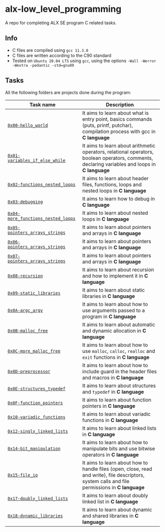 # alx-low_level_programming

A repo for completing ALX SE program C related tasks.

## Info

- C files are compiled using `gcc 11.3.0`
- C files are written according to the C90 standard
- Tested on `Ubuntu 20.04 LTS` using `gcc`, using the options `-Wall -Werror -Wextra -pedantic -std=gnu89`

## Tasks

All the following folders are projects done during the program:

| Task name                                                                | Description                                                                                                                                     |
| ------------------------------------------------------------------------ | ----------------------------------------------------------------------------------------------------------------------------------------------- |
| [`0x00-hello_world`](./0x00-hello_world)                                 | It aims to learn about what is entry point, basics commands (puts, printf, putchar), compilation process with gcc in **C language**             |
| [`0x01-variables_if_else_while`](./0x01-variables_if_else_while)         | It aims to learn about arithmetic operators, relational operators, boolean operators, comments, declaring variables and loops in **C language** |
| [`0x02-functions_nested_loops`](./0x02-functions_nested_loops)           | It aims to learn about header files, functions, loops and nested loops in **C language**                                                        |
| [`0x03-debugging`](./0x03-debugging)                                     | It aims to learn how to debug in **C language**                                                                                                 |
| [`0x04-more_functions_nested_loops`](./0x04-more_functions_nested_loops) | It aims to learn about nested loops in **C language**                                                                                           |
| [`0x05-pointers_arrays_strings`](./0x05-pointers_arrays_strings)         | It aims to learn about pointers and arrays in **C language**                                                                                    |
| [`0x06-pointers_arrays_strings`](./0x06-pointers_arrays_strings)         | It aims to learn about pointers and arrays in **C language**                                                                                    |
| [`0x07-pointers_arrays_strings`](./0x07-pointers_arrays_strings)         | It aims to learn about pointers and arrays in **C language**                                                                                    |
| [`0x08-recursion`](./0x08-recursion)                                     | It aims to learn about recursion and how to implement it in **C language**                                                                      |
| [`0x09-static_libraries`](./0x09-static_libraries)                       | It aims to learn about static libraries in **C language**                                                                                       |
| [`0x0A-argc_argv`](./0x0A-argc_argv)                                     | It aims to learn about how to use arguments passed to a program in **C language**                                                               |
| [`0x0B-malloc_free`](./0x0B-malloc_free)                                 | It aims to learn about automatic and dynamic allocation in **C language**                                                                       |
| [`0x0C-more_malloc_free`](./0x0C-more_malloc_free)                       | It aims to learn about how to use `malloc`, `calloc`, `realloc` and `exit` functions in **C language**                                          |
| [`0x0D-preprocessor`](./0x0D-preprocessor)                               | It aims to learn about how to include guard in the header files and macros in **C language**                                                    |
| [`0x0E-structures_typedef`](./0x0E-structures_typedef)                   | It aims to learn about structures and `typedef` in **C language**                                                                               |
| [`0x0F-function_pointers`](./0x0F-function_pointers)                     | It aims to learn about function pointers in **C language**                                                                                      |
| [`0x10-variadic_functions`](./0x10-variadic_functions)                   | It aims to learn about variadic functions in **C language**                                                                                     |
| [`0x12-singly_linked_lists`](./0x12-singly_linked_lists)                 | It aims to learn about linked lists in **C language**                                                                                           |
| [`0x14-bit_manipulation`](./0x14-bit_manipulation)                       | It aims to learn about how to manipulate bits and use bitwise operators in **C language**                                                       |
| [`0x15-file_io`](./0x15-file_io)                                         | It aims to learn about how to handle files (open, close, read and write), file descriptors, system calls and file permissions in **C language** |
| [`0x17-doubly_linked_lists`](./0x17-doubly_linked_lists)                 | It aims to learn about doubly linked list in **C language**                                                                                     |
| [`0x18-dynamic_libraries`](./0x18-dynamic_libraries)                 | It aims to learn about dynamic and shared libraries in **C language**                                                                                     |
